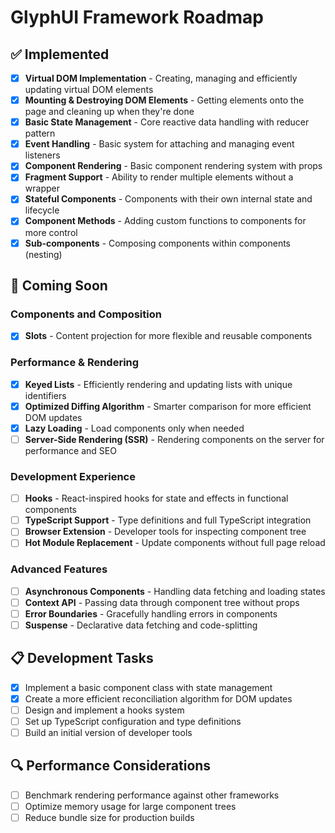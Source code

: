 # GlyphUI Framework Roadmap

## ✅ Implemented

- [x] **Virtual DOM Implementation** - Creating, managing and efficiently updating virtual DOM elements
- [x] **Mounting & Destroying DOM Elements** - Getting elements onto the page and cleaning up when they're done
- [x] **Basic State Management** - Core reactive data handling with reducer pattern
- [x] **Event Handling** - Basic system for attaching and managing event listeners
- [x] **Component Rendering** - Basic component rendering system with props
- [x] **Fragment Support** - Ability to render multiple elements without a wrapper
- [x] **Stateful Components** - Components with their own internal state and lifecycle
- [x] **Component Methods** - Adding custom functions to components for more control
- [x] **Sub-components** - Composing components within components (nesting)

## 🚧 Coming Soon

### Components and Composition
- [x] **Slots** - Content projection for more flexible and reusable components

### Performance & Rendering
- [x] **Keyed Lists** - Efficiently rendering and updating lists with unique identifiers
- [x] **Optimized Diffing Algorithm** - Smarter comparison for more efficient DOM updates
- [x] **Lazy Loading** - Load components only when needed
- [ ] **Server-Side Rendering (SSR)** - Rendering components on the server for performance and SEO

### Development Experience
- [ ] **Hooks** - React-inspired hooks for state and effects in functional components
- [ ] **TypeScript Support** - Type definitions and full TypeScript integration
- [ ] **Browser Extension** - Developer tools for inspecting component tree
- [ ] **Hot Module Replacement** - Update components without full page reload

### Advanced Features
- [ ] **Asynchronous Components** - Handling data fetching and loading states
- [ ] **Context API** - Passing data through component tree without props
- [ ] **Error Boundaries** - Gracefully handling errors in components
- [ ] **Suspense** - Declarative data fetching and code-splitting

## 📋 Development Tasks

- [x] Implement a basic component class with state management
- [x] Create a more efficient reconciliation algorithm for DOM updates
- [ ] Design and implement a hooks system
- [ ] Set up TypeScript configuration and type definitions
- [ ] Build an initial version of developer tools

## 🔍 Performance Considerations

- [ ] Benchmark rendering performance against other frameworks
- [ ] Optimize memory usage for large component trees
- [ ] Reduce bundle size for production builds 